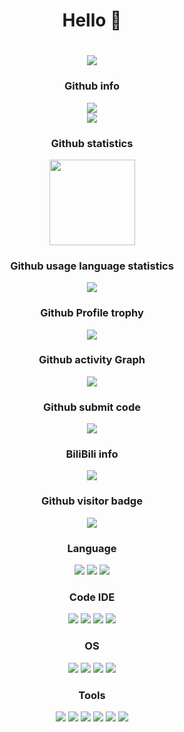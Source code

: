 # <div align="center"> Hello 👋 </div>

## <h1 align="center"> <a href="https://sunguoqi.com/"> <img src="https://readme-typing-svg.herokuapp.com/?lines=print(%22Hello%20Word%22);Hello%20Word&center=true&size=27"> </a> </h1>

### <div align="center"> Github info </div>

<div align="center"> <img src="https://stats.justsong.cn/api/github?username=FurryRbl"> </div>

<div align="center"> <img src="https://metrics.lecoq.io/FurryRbl?template=classic&config.timezone=Asia%2FShanghai"> </div>

### <div align="center"> Github statistics </div>

<div align="center"> <img height="137px" src="https://github-readme-stats.vercel.app/api?username=FurryRbl&hide_border=true&theme=radical" /> </div>

### <div align="center"> Github usage language statistics </div>

<div align="center"> <img src="https://github-readme-stats.vercel.app/api/top-langs/?username=FurryRbl&hide_border=true&layout=compact&langs_count=6&text_color=000&icon_color=fff&bg_color=0,52fa5a,4dfcff,c64dff&theme=graywhite" /> </div>

### <div align="center"> Github Profile trophy </div>

<div align="center"> <img src="https://github-profile-trophy.vercel.app/?username=FurryRbl" /> </div>

### <div align="center"> Github activity Graph </div>

<div align="center"> <img src="https://activity-graph.herokuapp.com/graph?username=FurryRbl&theme=react-dark" /> </div>

### <div align="center"> Github submit code </div>

<div align="center"> <img src="https://github-readme-streak-stats.herokuapp.com/?user=FurryRbl&theme=algolia&hide_border=true" /> </div>

### <div align="center"> BiliBili info </div>

<div align="center"> <img src="https://stats.justsong.cn/api/bilibili/?id=513364639"> </div>

### <div align="center"> Github visitor badge </div>

<div align="center"> <img src="https://visitor-badge.glitch.me/badge?page_id=FurryRbl" /></div>

### <div align="center"> Language </div>

<div align="center"> <img src="https://img.shields.io/badge/Java-17-blue?style=for-the-badge&logo=java" /> <img src="https://img.shields.io/badge/CSharp-blue?style=for-the-badge&logo=CSharp" /> <img src="https://img.shields.io/badge/Lua-blue?style=for-the-badge&logo=Lua" /> </div>

### <div align="center"> Code IDE </div>

<div align="center"> <img src="https://img.shields.io/badge/Visual_Studio-2022-blue?style=for-the-badge&logo=VisualStudio" /> <img src="https://img.shields.io/badge/Visual_Studio-_Code-blue?style=for-the-badge&logo=VisualStudioCode" /> <img src="https://img.shields.io/badge/IntelliJ_IDEA-blue?style=for-the-badge&logo=IntelliJIDEA" /> <img src="https://img.shields.io/badge/vim-blue?style=for-the-badge&logo=vim" /> </div>

### <div align="center"> OS </div>

<div align="center"> <img src="https://img.shields.io/badge/Windows-10-blue?style=for-the-badge&logo=Windows" /> <img src="https://img.shields.io/badge/ArchLinux-blue?style=for-the-badge&logo=archlinux" /> <img src="https://img.shields.io/badge/Fedora-35-blue?style=for-the-badge&logo=Fedora" /> <img src="https://img.shields.io/badge/Android-11-blue?style=for-the-badge&logo=Android" /> </div>


### <div align="center"> Tools </div>

<div align="center"> <img src="https://img.shields.io/badge/Bledner-blue?style=for-the-badge&logo=Blender" /> <img src="https://img.shields.io/badge/Unity-blue?style=for-the-badge&logo=Unity" /> <img src="https://img.shields.io/badge/yarn-blue?style=for-the-badge&logo=yarn" /> <img src="https://img.shields.io/badge/Gradle-blue?style=for-the-badge&logo=Gradle" /> <img src="https://img.shields.io/badge/NodeJS-blue?style=for-the-badge&logo=node.js" /> <img src="https://img.shields.io/badge/Firefox_Developer-blue?style=for-the-badge&logo=FireFox" /> </div>
